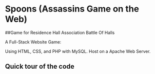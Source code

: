 # Spoons (Assassins Game on the Web)

##Game for Residence Hall Association Battle Of Halls

A Full-Stack Website Game:

Using HTML, CSS, and PHP with MySQL.
Host on a Apache Web Server.

## Quick tour of the code
